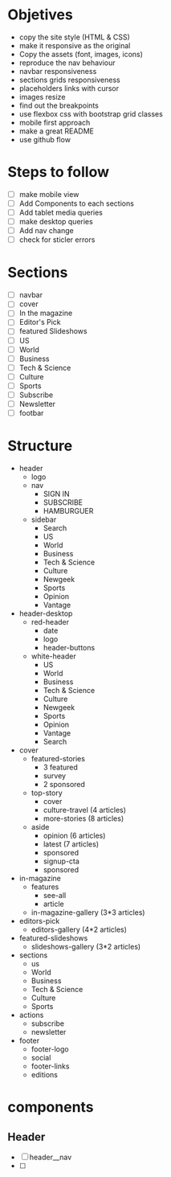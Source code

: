 # Objetives

* copy the site style (HTML & CSS)
* make it responsive as the original
* Copy the assets (font, images, icons)
* reproduce the nav behaviour
* navbar responsiveness
* sections grids responsiveness
* placeholders links with cursor
* images resize
* find out the breakpoints
* use flexbox css with bootstrap grid classes
* mobile first approach
* make a great README
* use github flow

# Steps to follow

- [ ] make mobile view
- [ ] Add Components to each sections
- [ ] Add tablet media queries
- [ ] make desktop queries
- [ ] Add nav change
- [ ] check for sticler errors

# Sections

- [ ] navbar
- [ ] cover
- [ ] In the magazine
- [ ] Editor's Pick
- [ ] featured Slideshows
- [ ] US
- [ ] World
- [ ] Business
- [ ] Tech  & Science
- [ ] Culture
- [ ] Sports
- [ ] Subscribe
- [ ] Newsletter
- [ ] footbar

# Structure

* header
    + logo
    + nav
        - SIGN IN
        - SUBSCRIBE
        - HAMBURGUER
    + sidebar
        - Search
        - US
        - World
        - Business
        - Tech  & Science
        - Culture
        - Newgeek
        - Sports
        - Opinion
        - Vantage
* header-desktop
    + red-header
        - date
        - logo
        - header-buttons
    + white-header
        - US
        - World
        - Business
        - Tech  & Science
        - Culture
        - Newgeek
        - Sports
        - Opinion
        - Vantage
        - Search
* cover
    + featured-stories
        - 3 featured
        - survey
        - 2 sponsored
    + top-story
        - cover
        - culture-travel (4 articles)
        - more-stories (8 articles)
    + aside
        - opinion (6 articles)
        - latest (7 articles)
        - sponsored
        - signup-cta
        - sponsored
* in-magazine
    + features
        - see-all
        - article
    + in-magazine-gallery (3*3 articles)
* editors-pick
    + editors-gallery (4*2 articles)
* featured-slideshows
    + slideshows-gallery (3*2 articles)
* sections
    + us
    + World
    + Business
    + Tech  & Science
    + Culture
    + Sports
* actions
    + subscribe
    + newsletter
* footer
    + footer-logo
    + social
    + footer-links
    + editions

# components

## Header

- [ ] header__nav
- [ ]
